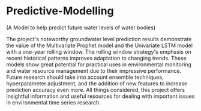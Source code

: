 # Predictive-Modelling
(A Model to help predict future water levels of water bodies)

The project's noteworthy groundwater level prediction results demonstrate the value of the Multivariate Prophet model and the Univariate LSTM model with a one-year rolling window. The rolling window strategy's emphasis on recent historical patterns improves adaptation to changing trends. These models show great potential for practical uses in environmental monitoring and water resource management due to their impressive performance. Future research should take into account ensemble techniques, hyperparameter adjustment, and the addition of new features to increase prediction accuracy even more. All things considered, this project offers insightful information and useful resources for dealing with important issues in environmental time series research.
